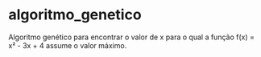 # algoritmo_genetico
Algoritmo genético para encontrar o valor de x para o qual a função f(x) = x² - 3x + 4 assume o valor máximo.
